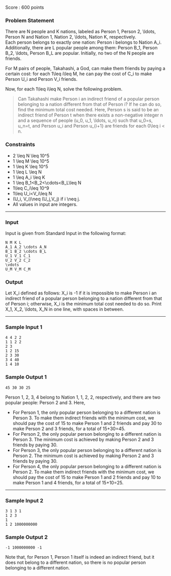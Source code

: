 Score : 600 points

### Problem Statement

There are N people and K nations, labeled as Person 1, Person 2, \ldots, Person N and Nation 1, Nation 2, \ldots, Nation K, respectively.  
Each person belongs to exactly one nation: Person i belongs to Nation A\_i.
Additionally, there are L popular people among them: Person B\_1, Person B\_2, \ldots, Person B\_L are popular.
Initially, no two of the N people are friends.

For M pairs of people, Takahashi, a God, can make them friends by paying a certain cost: for each 1\leq i\leq M, he can pay the cost of C\_i to make Person U\_i and Person V\_i friends.

Now, for each 1\leq i\leq N, solve the following problem.

> Can Takahashi make Person i an indirect friend of a popular person belonging to a nation different from that of Person i?
> If he can do so, find the minimum total cost needed.
> Here, Person s is said to be an indirect friend of Person t when there exists a non-negative integer n and a sequence of people (u\_0, u\_1, \ldots, u\_n)
> such that u\_0=s, u\_n=t, and Person u\_i and Person u\_{i+1} are friends for each 0\leq i < n.

### Constraints

* 2 \leq N \leq 10^5
* 1 \leq M \leq 10^5
* 1 \leq K \leq 10^5
* 1 \leq L \leq N
* 1 \leq A\_i \leq K
* 1 \leq B\_1<B\_2<\cdots<B\_L\leq N
* 1\leq C\_i\leq 10^9
* 1\leq U\_i<V\_i\leq N
* (U\_i, V\_i)\neq (U\_j,V\_j) if i \neq j.
* All values in input are integers.

---

### Input

Input is given from Standard Input in the following format:

```
N M K L
A_1 A_2 \cdots A_N
B_1 B_2 \cdots B_L
U_1 V_1 C_1
U_2 V_2 C_2
\vdots
U_M V_M C_M
```

### Output

Let X\_i defined as follows: X\_i is -1 if it is impossible to make Person i an indirect friend of a popular person belonging to a nation different from that of Person i; otherwise, X\_i is the minimum total cost needed to do so.
Print X\_1, X\_2, \ldots, X\_N in one line, with spaces in between.

---

### Sample Input 1

```
4 4 2 2
1 1 2 2
2 3
1 2 15
2 3 30
3 4 40
1 4 10
```

### Sample Output 1

```
45 30 30 25
```

Person 1, 2, 3, 4 belong to Nation 1, 1, 2, 2, respectively, and there are two popular people: Person 2 and 3. Here,

* For Person 1, the only popular person belonging to a different nation is Person 3. To make them indirect friends with the minimum cost, we should pay the cost of 15 to make Person 1 and 2 friends and pay 30 to make Person 2 and 3 friends, for a total of 15+30=45.
* For Person 2, the only popular person belonging to a different nation is Person 3. The minimum cost is achieved by making Person 2 and 3 friends by paying 30.
* For Person 3, the only popular person belonging to a different nation is Person 2. The minimum cost is achieved by making Person 2 and 3 friends by paying 30.
* For Person 4, the only popular person belonging to a different nation is Person 2. To make them indirect friends with the minimum cost, we should pay the cost of 15 to make Person 1 and 2 friends and pay 10 to make Person 1 and 4 friends, for a total of 15+10=25.

---

### Sample Input 2

```
3 1 3 1
1 2 3
1
1 2 1000000000
```

### Sample Output 2

```
-1 1000000000 -1
```

Note that, for Person 1, Person 1 itself is indeed an indirect friend, but it does not belong to a different nation, so there is no popular person belonging to a different nation.